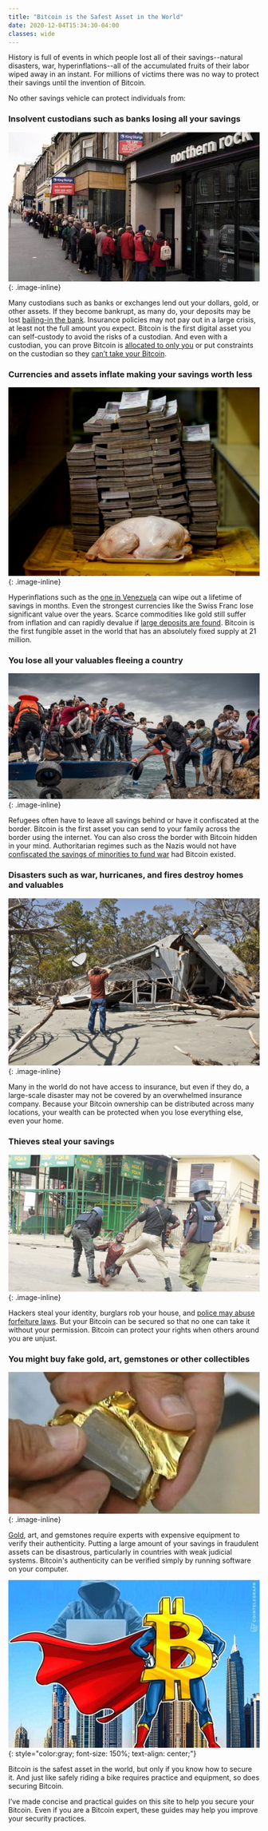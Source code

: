 ```yaml
---
title: "Bitcoin is the Safest Asset in the World"
date: 2020-12-04T15:34:30-04:00
classes: wide
---
```


History is full of events in which people lost all of their savings--natural disasters, war, hyperinflations--all of the accumulated fruits of their labor wiped away in an instant.  For millions of victims there was no way to protect their savings until the invention of Bitcoin.

No other savings vehicle can protect individuals from:

### Insolvent custodians such as banks losing all your savings
![northern-rock](/assets/images/northern-rock.jpg)
{: .image-inline}

Many custodians such as banks or exchanges lend out your dollars, gold, or other assets.  If they become bankrupt, as many do, your deposits may be lost [bailing-in the bank][bail].  Insurance policies may not pay out in a large crisis, at least not the full amount you expect.  Bitcoin is the first digital asset you can self-custody to avoid the risks of a custodian.  And even with a custodian, you can prove Bitcoin is [allocated to only you][reserves] or put constraints on the custodian so they [can’t take your Bitcoin][collaborative].

### Currencies and assets inflate making your savings worth less
![hyperinflation](/assets/images/hyperinflation.jpg)
{: .image-inline}

Hyperinflations such as the [one in Venezuela][venezuela] can wipe out a lifetime of savings in months.  Even the strongest currencies like the Swiss Franc lose significant value over the years.  Scarce commodities like gold still suffer from inflation and can rapidly devalue if [large deposits are found][gold].  Bitcoin is the first fungible asset in the world that has an absolutely fixed supply at 21 million.

### You lose all your valuables fleeing a country
![refugee](/assets/images/refugee.jpg)
{: .image-inline}

Refugees often have to leave all savings behind or have it confiscated at the border.  Bitcoin is the first asset you can send to your family across the border using the internet.  You can also cross the border with Bitcoin hidden in your mind.  Authoritarian regimes such as the Nazis would not have [confiscated the savings of minorities to fund war][nazi] had Bitcoin existed.

### Disasters such as war, hurricanes, and fires destroy homes and valuables
![hurricane](/assets/images/hurricane.jpg)
{: .image-inline}

Many in the world do not have access to insurance, but even if they do, a large-scale disaster may not be covered by an overwhelmed insurance company.  Because your Bitcoin ownership can be distributed across many locations, your wealth can be protected when you lose everything else, even your home.

### Thieves steal your savings
![police](/assets/images/police.jpg)
{: .image-inline}

Hackers steal your identity, burglars rob your house, and [police may abuse forfeiture laws][forfeit].  But your Bitcoin can be secured so that no one can take it without your permission.  Bitcoin can protect your rights when others around you are unjust.

### You might buy fake gold, art, gemstones or other collectibles
![fake](/assets/images/fake.jpg)
{: .image-inline}

[Gold][tungsten], art, and gemstones require experts with expensive equipment to verify their authenticity.  Putting a large amount of your savings in fraudulent assets can be disastrous, particularly in countries with weak judicial systems.  Bitcoin's authenticity can be verified simply by running software on your computer.

![superman](/assets/images/superman.jfif)
{: style="color:gray; font-size: 150%; text-align: center;"}

Bitcoin is the safest asset in the world, but only if you know how to secure it.  And just like safely riding a bike requires practice and equipment, so does securing Bitcoin.

I’ve made concise and practical guides on this site to help you secure your Bitcoin.  Even if you are a Bitcoin expert, these guides may help you improve your security practices.

[bail]: https://www.theatlantic.com/business/archive/2013/03/everything-you-need-to-know-about-the-cyprus-bank-disaster/274096/
[reserves]: https://niccarter.info/proof-of-reserves
[collaborative]: https://unchained-capital.com/collaborative-custody
[venezuela]: https://www.cnbc.com/2019/08/02/venezuela-inflation-at-10-million-percent-its-time-for-shock-therapy.html
[gold]: https://theprint.in/opinion/giant-asteroid-has-gold-worth-700-quintillion-but-it-wont-make-us-richer/260482
[nazi]: https://en.wikipedia.org/wiki/Nazi_gold
[forfeit]: https://www.washingtonpost.com/news/wonk/wp/2015/11/23/cops-took-more-stuff-from-people-than-burglars-did-last-year/
[tungsten]: https://www.kitco.com/ind/Albrecht/2014-06-27-Tungsten-Shield-Yourself-From-Fake-Gold.html